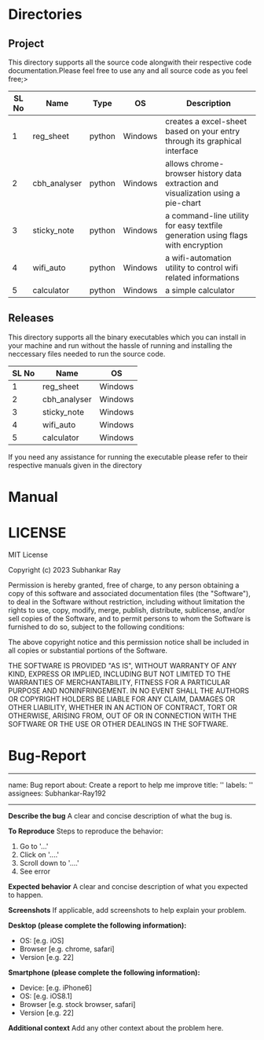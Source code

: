 # Directories

## Project
This directory supports all the source code alongwith their respective code documentation.Please feel free to use any and all source code as you feel free;>

SL No| Name | Type | OS | Description
-----|------|------|----|-------------
1|reg_sheet|python|Windows|creates a excel-sheet based on your entry through its graphical interface
2|cbh_analyser|python|Windows|allows chrome-browser history data extraction and visualization using a pie-chart
3|sticky_note|python|Windows|a command-line utility for easy textfile generation using flags with encryption
4|wifi_auto|python|Windows|a wifi-automation utility to control wifi related informations
5|calculator|python|Windows|a simple calculator
## Releases
This directory supports all the binary executables which you can install in your machine and run without the hassle of running and installing the neccessary files needed to run the source code.

SL No| Name | OS
-----|------|-------
1|reg_sheet|Windows
2|cbh_analyser|Windows
3|sticky_note|Windows
4|wifi_auto|Windows
5|calculator|Windows

If you need any assistance for running the executable please refer to their respective manuals given in the directory

# Manual

# LICENSE
MIT License

Copyright (c) 2023 Subhankar Ray

Permission is hereby granted, free of charge, to any person obtaining a copy
of this software and associated documentation files (the "Software"), to deal
in the Software without restriction, including without limitation the rights
to use, copy, modify, merge, publish, distribute, sublicense, and/or sell
copies of the Software, and to permit persons to whom the Software is
furnished to do so, subject to the following conditions:

The above copyright notice and this permission notice shall be included in all
copies or substantial portions of the Software.

THE SOFTWARE IS PROVIDED "AS IS", WITHOUT WARRANTY OF ANY KIND, EXPRESS OR
IMPLIED, INCLUDING BUT NOT LIMITED TO THE WARRANTIES OF MERCHANTABILITY,
FITNESS FOR A PARTICULAR PURPOSE AND NONINFRINGEMENT. IN NO EVENT SHALL THE
AUTHORS OR COPYRIGHT HOLDERS BE LIABLE FOR ANY CLAIM, DAMAGES OR OTHER
LIABILITY, WHETHER IN AN ACTION OF CONTRACT, TORT OR OTHERWISE, ARISING FROM,
OUT OF OR IN CONNECTION WITH THE SOFTWARE OR THE USE OR OTHER DEALINGS IN THE
SOFTWARE.


# Bug-Report
---
name: Bug report
about: Create a report to help me improve
title: ''
labels: ''
assignees: Subhankar-Ray192

---

**Describe the bug**
A clear and concise description of what the bug is.

**To Reproduce**
Steps to reproduce the behavior:
1. Go to '...'
2. Click on '....'
3. Scroll down to '....'
4. See error

**Expected behavior**
A clear and concise description of what you expected to happen.

**Screenshots**
If applicable, add screenshots to help explain your problem.

**Desktop (please complete the following information):**
 - OS: [e.g. iOS]
 - Browser [e.g. chrome, safari]
 - Version [e.g. 22]

**Smartphone (please complete the following information):**
 - Device: [e.g. iPhone6]
 - OS: [e.g. iOS8.1]
 - Browser [e.g. stock browser, safari]
 - Version [e.g. 22]

**Additional context**
Add any other context about the problem here.

